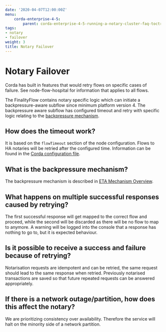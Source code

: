 ```yaml
---
date: '2020-04-07T12:00:00Z'
menu:
    corda-enterprise-4-5:
        parent: corda-enterprise-4-5-running-a-notary-cluster-faq-toctree
tags:
- notary
- failover
weight: 3
title: Notary Failover
---
```



# Notary Failover

Corda has built in features that would retry flows on specific cases of failure. See node-flow-hospital for information
that applies to all flows.

The FinalityFlow contains notary specific logic which can initiate a backpressure-aware subflow since minimum platform version 4.
The backpressure aware subflow has configured timeout and retry with specific logic relating
to the [backpressure mechanism](eta-mechanism.md).


## How does the timeout work?

It is based on the `flowTimeout` section of the node configuration. Flows to HA notaries will be retried after the configured
time. Information can be found in the [Corda configuration file](../../node/setup/corda-configuration-file.md/).


## What is the backpressure mechanism?

The backpressure mechanism is described in [ETA Mechanism Overview](eta-mechanism.md).


## What happens on multiple successful responses caused by retrying?

The first successful response will get mapped to the correct flow and proceed, while the second will be discarded as there will
be no flow to map to anymore. A warning will be logged into the console that a response has nothing to go to, but it is expected
behaviour.


## Is it possible to receive a success and failure because of retrying?

Notarisation requests are idempotent and can be retried, the same request should lead to the same response when retried.
Previously notarised transactions are saved so that future repeated requests can be answered appropriately.


## If there is a network outage/partition, how does this affect the notary?

We are prioritizing consistency over availability. Therefore the service will halt on the minority side of a network partition.

